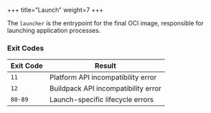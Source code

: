 +++
title="Launch"
weight=7
+++

The `launcher` is the entrypoint for the final OCI image, responsible for launching application processes.

<!--more-->

### Exit Codes

| Exit Code | Result                              |
|-----------|-------------------------------------|
| `11`      | Platform API incompatibility error  |
| `12`      | Buildpack API incompatibility error |
| `80-89`   | Launch-specific lifecycle errors    |

